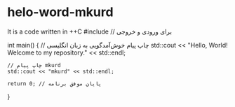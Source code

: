 # helo-word-mkurd
It is a code written in ++C
#include <iostream> // برای ورودی و خروجی

int main() {
    // چاپ پیام خوش‌آمدگویی به زبان انگلیسی
    std::cout << "Hello, World! Welcome to my repository." << std::endl;

    // چاپ پیام mkurd
    std::cout << "mkurd" << std::endl;

    return 0; // پایان موفق برنامه
}
